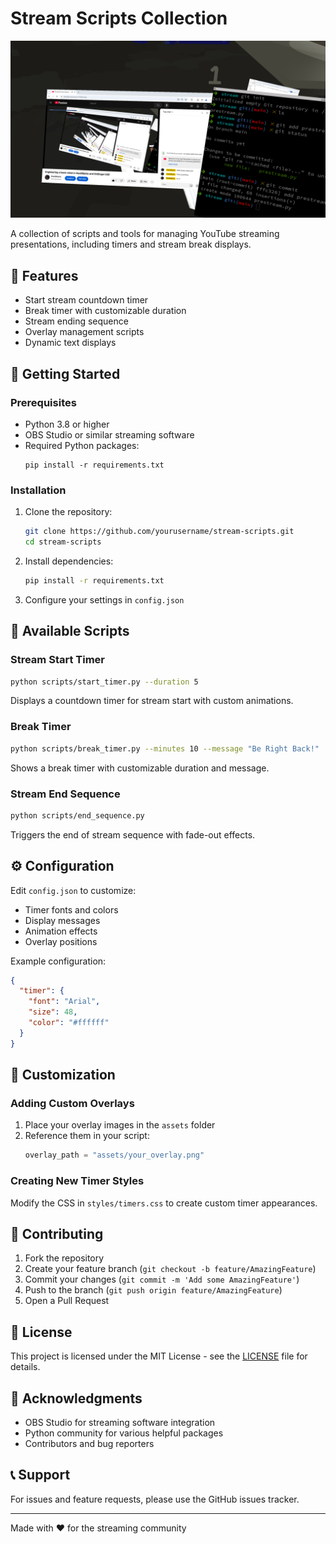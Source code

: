 # Stream Scripts Collection

![Stream Banner](stream.png)

A collection of scripts and tools for managing YouTube streaming presentations, including timers and stream break displays.

## 🎯 Features

- Start stream countdown timer
- Break timer with customizable duration
- Stream ending sequence
- Overlay management scripts
- Dynamic text displays

## 🚀 Getting Started

### Prerequisites

- Python 3.8 or higher
- OBS Studio or similar streaming software
- Required Python packages:
  ```
  pip install -r requirements.txt
  ```

### Installation

1. Clone the repository:
   ```bash
   git clone https://github.com/yourusername/stream-scripts.git
   cd stream-scripts
   ```

2. Install dependencies:
   ```bash
   pip install -r requirements.txt
   ```

3. Configure your settings in `config.json`

## 📜 Available Scripts

### Stream Start Timer
```bash
python scripts/start_timer.py --duration 5
```
Displays a countdown timer for stream start with custom animations.

### Break Timer
```bash
python scripts/break_timer.py --minutes 10 --message "Be Right Back!"
```
Shows a break timer with customizable duration and message.

### Stream End Sequence
```bash
python scripts/end_sequence.py
```
Triggers the end of stream sequence with fade-out effects.

## ⚙️ Configuration

Edit `config.json` to customize:
- Timer fonts and colors
- Display messages
- Animation effects
- Overlay positions

Example configuration:
```json
{
  "timer": {
    "font": "Arial",
    "size": 48,
    "color": "#ffffff"
  }
}
```

## 🎨 Customization

### Adding Custom Overlays

1. Place your overlay images in the `assets` folder
2. Reference them in your script:
   ```python
   overlay_path = "assets/your_overlay.png"
   ```

### Creating New Timer Styles

Modify the CSS in `styles/timers.css` to create custom timer appearances.

## 📝 Contributing

1. Fork the repository
2. Create your feature branch (`git checkout -b feature/AmazingFeature`)
3. Commit your changes (`git commit -m 'Add some AmazingFeature'`)
4. Push to the branch (`git push origin feature/AmazingFeature`)
5. Open a Pull Request

## 📜 License

This project is licensed under the MIT License - see the [LICENSE](LICENSE) file for details.

## 🙏 Acknowledgments

- OBS Studio for streaming software integration
- Python community for various helpful packages
- Contributors and bug reporters

## 📞 Support

For issues and feature requests, please use the GitHub issues tracker.

---
Made with ❤️ for the streaming community
